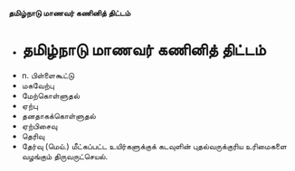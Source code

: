 **தமிழ்நாடு மாணவர் கணினித் திட்டம்**
- # தமிழ்நாடு மாணவர் கணினித் திட்டம்
- n. பிள்ளைகூட்டு
- மகவேற்பு
- மேற்கொள்ளுதல்
- ஏற்பு
- தனதாகக்கொள்ளுதல்
- ஏற்பிசைவு
- தெரிவு
- தேர்வு (மெய்.) மீட்கப்பட்ட உயிர்களுக்குக் கடவுளின் புதல்வருக்குரிய உரிமைகளை வழங்கும் திருவருட்செயல்.

